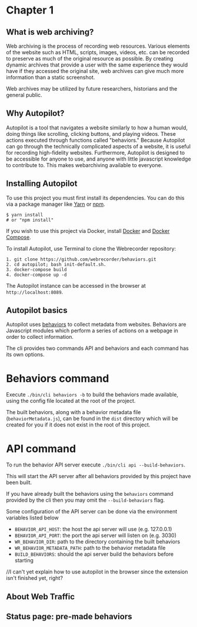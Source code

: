 # Chapter 1


## What is web archiving?

Web archiving is the process of recording web resources. Various elements of the website such as HTML, scripts, images, videos, etc. can be recorded to preserve as much of the original resource as possible. By creating dynamic archives that provide a user with the same experience they would have if they accessed the original site, web archives can give much more information than a static screenshot. 

Web archives may be utilized by future researchers, historians and the general public. 

## Why Autopilot?

Autopilot is a tool that navigates a website similarly to how a human would, doing things like scrolling, clicking buttons, and playing videos. These actions executed through functions called "behaviors." Because Autopilot can go through the technically complicated aspects of a website, it is useful for recording high-fidelity websites. Furthermore, Autopilot is designed to be accessible for anyone to use, and anyone with little javascript knowledge to contribute to. This makes webarchiving available to everyone. 

## Installing Autopilot

To use this project you must first install its dependencies. You can do this via a package manager like [Yarn](https://classic.yarnpkg.com/en/docs/install/#mac-stable) or [npm](https://www.npmjs.com/). 

```
$ yarn install
# or "npm install"
```

If you wish to use this project via Docker, install [Docker](https://docs.docker.com/get-docker/) and [Docker Compose](https://docs.docker.com/compose/install/).

To install Autopilot, use Terminal to clone the Webrecorder repository: 
```
1. git clone https://github.com/webrecorder/behaviors.git
2. cd autopilot; bash init-default.sh.
3. docker-compose build
4. docker-compose up -d
```

The Autopilot instance can be accessed in the browser at `http://localhost:8089`.


## Autopilot basics
Autopilot uses [behaviors](https://github.com/webrecorder/behaviors/blob/master/manual/behaviors.md) to collect metadata from websites. Behaviors are Javascript modules which perform a series of actions on a webpage in order to collect information. 


The cli provides two commands API and behaviors and each command has its own options.

# Behaviors command

Execute `./bin/cli behaviors -b` to build the behaviors made available, using the config file located at the root of the project. 

The built behaviors, along with a behavior metadata file (`behaviorMetadata.js`), can be found in the `dist` directory which will be created for you if it does not exist in the root of this project.


# API command

To run the behavior API server execute `./bin/cli api --build-behaviors`.

This will start the API server after all behaviors provided by this project have been built.

If you have already built the behaviors using the `behaviors` command provided by the cli then you may omit the `--build-behaviors` flag.


Some configuration of the API server can be done via the environment variables listed below

* `BEHAVIOR_API_HOST`: the host the api server will use (e.g. 127.0.0.1)
* `BEHAVIOR_API_PORT`: the port the api server will listen on (e.g. 3030)
* `WR_BEHAVIOR_DIR`: path to the directory containing the built behaviors
* `WR_BEHAVIOR_METADATA_PATH`: path to the behavior metadata file
* `BUILD_BEHAVIORS`: should the api server build the behaviors before starting

//I can't yet explain how to use autopilot in the browser since the extension isn't finished yet, right? 

## About Web Traffic


## Status page: pre-made behaviors



